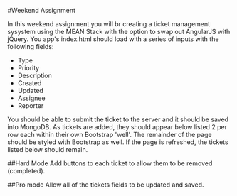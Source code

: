 #Weekend Assignment

In this weekend assignment you will br creating a ticket management sysystem using the MEAN Stack with the option to swap out AngularJS with jQuery. You app's index.html should load with a series of inputs with the following fields:

* Type
* Priority
* Description
* Created
* Updated
* Assignee
* Reporter

You should be able to submit the ticket to the server and it should be saved into MongoDB. As tickets are added, they should appear below listed 2 per row each within their own Bootstrap 'well'. The remainder of the page should be styled with Bootstrap as well. If the page is refreshed, the tickets listed below should remain.   


##Hard Mode
Add buttons to each ticket to allow them to be removed (completed). 

##Pro mode
Allow all of the tickets fields to be updated and saved. 
